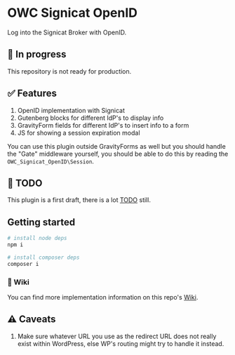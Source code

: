# OWC Signicat OpenID

Log into the Signicat Broker with OpenID.

## 🚨 In progress

This repository is not ready for production.

## ✅ Features

1. OpenID implementation with Signicat
2. Gutenberg blocks for different IdP's to display info
3. GravityForm fields for different IdP's to insert info to a form
4. JS for showing a session expiration modal

You can use this plugin outside GravityForms as well but you should handle the "Gate" middleware yourself, you should be able to do this by reading the `OWC_Signicat_OpenID\Session`.

## 🚧 TODO

This plugin is a first draft, there is a lot [TODO](./TODO.md) still.

## Getting started

```sh
# install node deps
npm i

# install composer deps
composer i
```

### 📄 Wiki

You can find more implementation information on this repo's [Wiki](https://github.com/yardinternet/plugin-owc-signicat-openid/wiki).

## ⚠️ Caveats

1. Make sure whatever URL you use as the redirect URL does not really exist within WordPress, else WP's routing might try to handle it instead.
